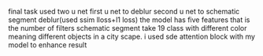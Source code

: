 final task used two u net
first u net to deblur
second u net to schematic segment
deblur(used ssim lloss+l1 loss) the model has five features that is the number of filters
schematic segment take 19 class with different color meaning different objects in a city scape. i used sde attention block with my model to enhance result
